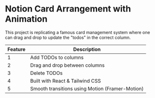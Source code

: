 # Notion Card Arrangement with Animation

This project is replicating a famous card management system where one can drag and drop to update the "todos" in the correct column.

| Feature | Description |
|--------|-------------|
| 1 | Add TODOs to columns |
| 2 | Drag and drop between columns |
| 3 | Delete TODOs |
| 4 | Built with React & Tailwind CSS |
| 5 | Smooth transitions using Motion (Framer-Motion) |


